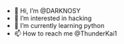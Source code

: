 - 👋 Hi, I’m @DARKNOSY
- 👀 I’m interested in hacking
- 🌱 I’m currently learning python
- 📫 How to reach me @ThunderKai1
